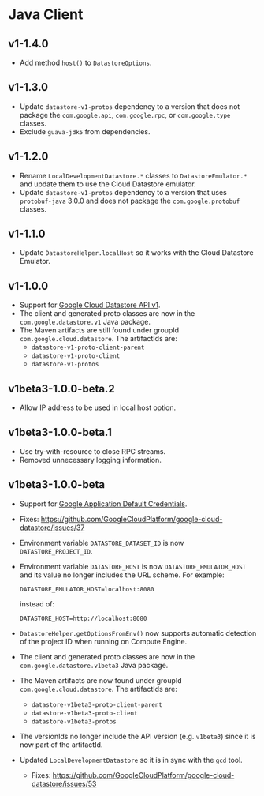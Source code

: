 # Java Client

## v1-1.4.0

  - Add method `host()` to `DatastoreOptions`.

## v1-1.3.0

  - Update `datastore-v1-protos` dependency to a version that does not package the `com.google.api`, `com.google.rpc`, or `com.google.type` classes.
  - Exclude `guava-jdk5` from dependencies.

## v1-1.2.0

  - Rename `LocalDevelopmentDatastore.*` classes to `DatastoreEmulator.*` and update them to use the Cloud Datastore emulator.
  - Update `datastore-v1-protos` dependency to a version that uses `protobuf-java` 3.0.0 and does not package the `com.google.protobuf` classes.

## v1-1.1.0

  - Update `DatastoreHelper.localHost` so it works with the Cloud Datastore Emulator.

## v1-1.0.0

  - Support for [Google Cloud Datastore API v1](https://cloud.google.com/datastore/reference/rpc/).
  - The client and generated proto classes are now in the
    `com.google.datastore.v1` Java package.
  - The Maven artifacts are still found under groupId `com.google.cloud.datastore`.
    The artifactIds are:
      - `datastore-v1-proto-client-parent`
      - `datastore-v1-proto-client`
      - `datastore-v1-protos`

## v1beta3-1.0.0-beta.2

  - Allow IP address to be used in local host option.

## v1beta3-1.0.0-beta.1
 
  - Use try-with-resource to close RPC streams.
  - Removed unnecessary logging information.

## v1beta3-1.0.0-beta

  - Support for [Google Application Default Credentials](https://developers.google.com/identity/protocols/application-default-credentials).
  - Fixes:
    https://github.com/GoogleCloudPlatform/google-cloud-datastore/issues/37
  - Environment variable `DATASTORE_DATASET_ID` is now `DATASTORE_PROJECT_ID`.
  - Environment variable `DATASTORE_HOST` is now `DATASTORE_EMULATOR_HOST` and
    its value no longer includes the URL scheme. For example:

      `DATASTORE_EMULATOR_HOST=localhost:8080`

    instead of:

      `DATASTORE_HOST=http://localhost:8080`
  - `DatastoreHelper.getOptionsFromEnv()` now
    supports automatic detection of the project ID when running on
    Compute Engine.
  - The client and generated proto classes are now in the
    `com.google.datastore.v1beta3` Java package.
  - The Maven artifacts are now found under groupId `com.google.cloud.datastore`.
    The artifactIds are:
      - `datastore-v1beta3-proto-client-parent`
      - `datastore-v1beta3-proto-client`
      - `datastore-v1beta3-protos`
  - The versionIds no longer include the API version (e.g. `v1beta3`)
    since it is now part of the artifactId.
  - Updated `LocalDevelopmentDatastore` so it is in sync with the `gcd` tool.
    - Fixes:
      <https://github.com/GoogleCloudPlatform/google-cloud-datastore/issues/53>

